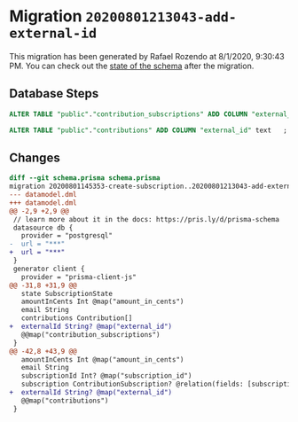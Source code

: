 # Migration `20200801213043-add-external-id`

This migration has been generated by Rafael Rozendo at 8/1/2020, 9:30:43 PM.
You can check out the [state of the schema](./schema.prisma) after the migration.

## Database Steps

```sql
ALTER TABLE "public"."contribution_subscriptions" ADD COLUMN "external_id" text   ;

ALTER TABLE "public"."contributions" ADD COLUMN "external_id" text   ;
```

## Changes

```diff
diff --git schema.prisma schema.prisma
migration 20200801145353-create-subscription..20200801213043-add-external-id
--- datamodel.dml
+++ datamodel.dml
@@ -2,9 +2,9 @@
 // learn more about it in the docs: https://pris.ly/d/prisma-schema
 datasource db {
   provider = "postgresql"
-  url = "***"
+  url = "***"
 }
 generator client {
   provider = "prisma-client-js"
@@ -31,8 +31,9 @@
   state SubscriptionState
   amountInCents Int @map("amount_in_cents")
   email String
   contributions Contribution[]
+  externalId String? @map("external_id")
   @@map("contribution_subscriptions")
 }
@@ -42,8 +43,9 @@
   amountInCents Int @map("amount_in_cents")
   email String
   subscriptionId Int? @map("subscription_id")
   subscription ContributionSubscription? @relation(fields: [subscriptionId], references: [id])
+  externalId String? @map("external_id")
   @@map("contributions")
 }
```



